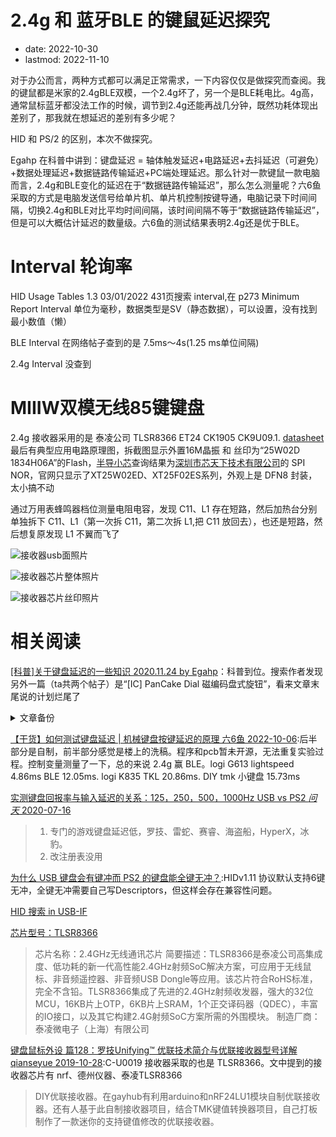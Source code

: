 # 2.4g 和 蓝牙BLE 的键鼠延迟探究
- date: 2022-10-30
- lastmod: 2022-11-10

对于办公而言，两种方式都可以满足正常需求，一下内容仅仅是做探究而查阅。我的键鼠都是米家的2.4gBLE双模，一个2.4g坏了，另一个是BLE耗电比。4g高，通常鼠标蓝牙都没法工作的时候，调节到2.4g还能再战几分钟，既然功耗体现出差别了，那我就在想延迟的差别有多少呢？

HID 和 PS/2 的区别，本次不做探究。

Egahp 在科普中讲到：键盘延迟 = 轴体触发延迟+电路延迟+去抖延迟（可避免）+数据处理延迟+数据链路传输延迟+PC端处理延迟。那么针对一款键鼠一款电脑而言，2.4g和BLE变化的延迟在于“数据链路传输延迟”，那么怎么测量呢？六6鱼采取的方式是电脑发送信号给单片机、单片机控制按键导通，电脑记录下时间间隔，切换2.4g和BLE对比平均时间间隔，该时间间隔不等于“数据链路传输延迟”，但是可以大概估计延迟的数量级。六6鱼的测试结果表明2.4g还是优于BLE。


# Interval 轮询率

HID Usage Tables 1.3 03/01/2022 431页搜索 interval,在 p273 Minimum Report Interval 单位为毫秒，数据类型是SV（静态数据），可以设置，没有找到最小数值（懒）

BLE Interval 在网络帖子查到的是 7.5ms～4s(1.25 ms单位间隔)

2.4g Interval 没查到

# MIIIW双模无线85键键盘

2.4g 接收器采用的是 泰凌公司 TLSR8366 ET24 CK1905 CK9U09.1. [datasheet](https://www.mouser.com/datasheet/2/1039/DS_TLSR8366_E_Datasheet_for_Telink_2_4GHz_RF_Syste-2301360.pdf) 最后有典型应用电路原理图，拆截图显示外置16M晶振 和 丝印为“25W02D 1834H06A”的Flash，[半导小芯](https://www.semiee.com/search?searchModel=25W02D%201834H06A)查询结果为[深圳市芯天下技术有限公司](http://www.xtxtech.com/products_detail/1/ProId-1/)的 SPI NOR，官网只显示了XT25W02ED、XT25F02ES系列，外观上是 DFN8 封装，太小搞不动

通过万用表蜂鸣器档位测量电阻电容，发现 C11、L1 存在短路，然后加热台分别单独拆下 C11、L1（第一次拆 C11，第二次拆 L1,把 C11 放回去），也还是短路，然后想复原发现 L1 不翼而飞了

![接收器usb面照片](https://img-blog.csdnimg.cn/34fcc85f94324746a61c4caffc23d768.jpeg#pic_center)

![接收器芯片整体照片](https://img-blog.csdnimg.cn/993ed954d94e4eda833ce6f39f89a25b.jpeg#pic_center)

![接收器芯片丝印照片](https://img-blog.csdnimg.cn/26585ba49d2e47dfbe2055acc2367e86.jpeg#pic_center)

# 相关阅读

[[科普]关于键盘延迟的一些知识 2020.11.24 by Egahp](https://www.zfrontier.com/app/flow/enxgmQEXo9RO)：科普到位。搜索作者发现另外一篇（ta共两个帖子）是“[IC] PanCake Dial 磁编码盘式旋钮”，看来文章末尾说的计划烂尾了
<details>
<summary>文章备份</summary>

```
Hi~ 大家好，我是Egahp，Phage Studio的创始人（后面准备好会与大家正式见面），喜欢做些奇奇怪怪东西，不喜欢重复的一个人。

  在这个帖子里，我将为大家介绍一下键盘延迟的小知识，如有不对请指出

  其实很多人都被误导了，认为轮询率（刷新率）就是延迟，实际那并不是延迟。

键盘延迟由这几部分组成

1.轴体触发延迟

2.电路延迟

3.去抖延迟（可避免）

4.数据处理延迟

5.数据链路传输延迟

6.PC端处理延迟

接下来我们逐个介绍延迟

一、首先是轴体触发延迟
这个比较好理解，主要跟键程有关，其次是跟弹簧压力，结构有关，从开始按下到电路第一次闭合，这段时间，称作轴体触发延迟，这个延迟是轴体带来的，机械轴，薄膜轴，光轴，磁轴都无法避免这个，注意这个是从按下动作开始到电路闭合，磁轴可以调节触发键程所以可以调节这部分延迟，比较典型的cherry银轴也是因为短键程才被称为适合游戏，降低弹簧压力可以以一定程度上降低这个延迟，举个栗子，两个相同的G黄，一个是正常的62.5g弹簧，一个是窗总的打火机弹簧，啊这，短键程低压力降低了轴体触发延迟，但提高了误触的概率。


二、然后是电路延迟

  那个懂哥之前提到过 “优化响应速度靠电容矩阵”，我猜他应该是了解了一点关于硬件去抖动的知识，只是有点偏差。众所周知，实际条件不是理想条件，电路必定存在一定的寄生电感电容，这对延迟有一定的影响，所谓的硬件去抖电路主要有两种，其中一种是RC组成的按键去抖电路，利用电容两端电压不能突变，来去除抖动，同样硬件去抖存在很多缺点，比如电容的容值选取如果太小导致无法完全去除抖动，太大导致触发延迟，详细原理可以了解这个    https://wenku.baidu.com/view/17756ab2dd36a32d7275815b.html?from=search，另一种使用RS触发器，但只适合少量按键不适合用作键盘。

理想的按键按下抬起应该是方波，但实际上是在上升沿和下降沿有反复的波形，并且是有一定时间的，

  我简单画了几个图表示下电路延迟，这部分延迟无法完全避免，寄生电容电感会一直存在，但是这部分延迟极小，可以忽略（ns级别）

  这是理想的按键按下与抬起 是方波

  这是不计抖动的近似表示图，上升沿必须上升到H才会被识别为高电平，下降沿同理，所以会有一段延迟，极小极小。

三、接下来我们讨论导致延迟的罪魁祸首之一之去抖延迟

  由于机械轴触发原理是两弹片互相接触导致电路短路，机械接触难以避免弹性碰撞，闭合的时候将有一段极小的时间，几毫秒至几十毫秒，这段时间的长度与轴的触发原理质量等都有关，如果是好点的MX结构轴一般都能保持在5ms以内，而普通的按键，可能会有20ms。

我也画了一张图来近似表示

接下来讲一下常用软件去抖方法之延迟去抖原理。

  当我们读取到电平为底（低于红线）的时候我们认为按键按下，读取到电平为高（高于绿线）的时候我们按键按下。

  1.软件无处理会如何？ 程序是极快的 每秒可以扫描几千次，扫描一次矩阵只需要0.x ms的时间，当我们读取低电平随后就是抖动期，不加处理，我们会在抖动期内多次读取到未知结果，可能是高也可能是低这将导致软件判定为多次重复按下抬起动作造成连击。

  2.延迟去抖，当我们读取到低电平，我们将延迟5ms 此时抖动期已经结束，再次读取如果是低电平，那么说明按键被按下，这样二次判断+延迟，就避免了连击的情况，但是这个方法有一个致命缺点，它引入了延迟，并且相当大。

 3.未命名的算法，当按键按下前会有抖动，倘若按键没有按下还会有吗？当然没有，当我们按下的时候程序读取到低电平，随后我们让软件判定为按下。那我们还在抖动期内，程序下一次扫描扫描的结果不确定，怎么办呢，那我们就让程序放弃一段时间内的读取结果比如5ms，这样我们度过了抖动期，在第一次电平被拉低的时候就判定了按键是按下的。我们再来看看抬起，同理我们第一次读取到高电平之后就判定按键抬起，放弃一段时间后的读取结果，这样我们就没有引入延迟。实际上这样做会怎么样呢，如果有足够理想的轴，和足够快的人，他能办到只保持按键按下5ms以内，那么这个程序将会忽略掉他的抬起，但是不存在这么快的人，也不存在回弹只需要5ms的轴，所以并不会造成丢键。

  到这里就是导致延迟的罪魁祸首之一 抖动。


四、数据处理延迟

  一个好的算法可以让数据处理相当快，一个差的算法也会导致速度非常慢，甚至丢键，这方面与具体的固件还有主控有关，举个简单的栗子，Atmel公司的32U4，一个8位单片机主频16Mhz，对比ST公司STM32系列中的一个型号STM32F411CCU6，一个32位Arm Cortex-M4 内核单片机 主频最大96Mhz（可以超频），我想大家都明白，如此悬殊的差异。

将8位机与32位机对比是不寻常的。因为几乎没有可比性。

  而量产键盘的呢，量产键盘绝大多数都是定制芯片，为了什么？当然是降低成本。当然也不乏比较高端的产品，小米游戏键盘我记得是stm32单片机。罗技的Light Speed 我记得是NRF52832（忘记了）同样是32位 Arm Cortex-M4F 内核单片机 主频64Mhz，另外一提因为是无线所以里面运行了协议栈，占用了相当多的资源。


在举出一个栗子，如高斯某RGB方案双模键盘，IKBC某RGB方案双模键盘，采用的是专门用于RGB键盘的一款定制芯片，这个芯片的矩阵与RGB矩阵是相连的，利用时分复用（不同时刻干不同的事）来读取矩阵信息与控制RGB，大家可以想象一下。多模是通过协议（USART、SPI、I2C）来链接外置一个蓝牙芯片，处理后在发出。

好了这部分不继续扯了


五、数据链路传输延迟

  好！很有精神，你看到这里了！这里是导致延迟的罪魁祸首之一，无线与有线的区别在这里才会真正体现出来。

我先来为大家介绍几个名词：

  1 USB协议 Universal Serial Bus 通用串行总线

  2 HID协议 Human Interface Device  人机交互设备

  3 BLE   Bluetooth Low Energy  蓝牙低功耗

有线键盘是通过USB HID协议，蓝牙键盘是通过BLE里HID Over Gatt协议，而2.4G协议（这里指三模中的另一个无线模式，下文统称2.4G协议键盘，其实蓝牙也是2.4G）呢？

  2.4G协议无线键盘，均配备了一个USB接收器，键盘发送数据给接收器，接收器在通过USB HID协议传给PC端，在接收器这里实际等同于一个有线键盘（收发数据方面）

  好！ 我们接着继续。

  有线键盘

  有线键盘是通过USB HID协议的，并且是USB1.1（USB2.0 Full Speed） 设备，HID协议是1.1版本。

  当我们在开发键盘的时候，有一个参数 是Interval 这个就是轮询率，什么是轮询率？高了好还是低了好？

我们常见1000Hz 800Hz 500Hz 125 Hz这几种，当轮询率越高，键盘可以越短的间隔发送数据，注意这里是间隔，实际上1000Hz轮询率，轮询周期就是1ms，代表我们最少也要间隔1ms 才能第二次发送数据给PC端，轮询率代表的是上限，注意是上限，实际上很多键盘完全就无法做到能间隔1ms 发送两个数据包，但仍然轮询间隔是1ms（轮询率1000Hz）这是为什么，因为轮询间隔是上限，下限是无穷时间，到这里大家应该明白轮询率究竟是什么了，轮询率规定的是，数据包传输间隔，倘若发送数据频率高于轮询率，那么就会丢包。

  我们再来讲一下6键无冲键盘与全键无冲键盘，HID协议规定了标准键盘的数据格式，即为六件无冲键盘，有人认为USB协议不如PS2协议，无法实现真正的全键无冲，大错特错，仅仅是标准键盘无法实现真正全键无冲。

全键无冲有多种实现方法，这个就不深入讨论了，涉及的内容比较复杂，一种是多Interface法，通过将多个USB标准键盘复合成一个设备实现的，这就出现了所谓的全键无冲（26键无冲）键盘，另一种方法是修改HID报告描述符的Bit Map法，此为真正全键无冲键盘，即使所有按键都按下也不会冲突，并且也不像多Interface 法弹出多个键盘来（设备管理器能看到一些26键无冲其实是好几个键盘）

  好！好累，我们继续

  蓝牙键盘

  BLE5.0 BLE4.2 Gatt （Generic Attribute Profile），这些都是什么啊，BLE是一项蓝牙技术，称为低功耗蓝牙，Gatt是蓝牙的上层协议之一，SIG联盟规定了一系列的Profile ，用以快速创建蓝牙应用。（话有点散）

我们来探讨下蓝牙键盘的延迟，BLE 同样有一个Interval参数，这个参数有上限，最快是7.5ms，这个是什么呢，

这个类似与轮询率，但与轮询率又略微不一样，PC端与键盘会每隔7.5ms 交换一次数据确保链接与数据传输，当我们要发送数据，协议栈会自动处理，等到下一次交换数据的时候发送出去，所以蓝牙的协议传输延迟是0-7.5ms，恰好要交换数据的时候要发送数据与恰好交换完数据要发送数据，注意这仅仅是理想情况，实际上还有额外的数据处理时间，空中传输延迟，丢包重发引入的额外延迟，选择信道等一系列状况，所以蓝牙键盘是难以与有线键盘相提并论的。

  来，最后一个，2.4G 协议键盘

  诸如有名的 优联 LightSpeed等，罗技LightSpeed是在Nrf的2.4g协议栈上开发的，我们先分析下啊，有线键盘->线缆->USB HID协议->PC端，罗技LightSpeed 键盘->2.4G私有协议->线缆->USB HID协议->PC 端,我想看到这里大家都明白了，2.4G协议键盘本质上上限是比不上有线的（废话），但是为什么仍然体验良好呢，那是因为这是上限，垃圾有线 跟 LightSpeed 毫无可比性。2.4G协议栈可以规定Interval 更短，而且罗技有十分先进的抗干扰跳频算法等一系列措施，所以虽然2.4G上限没有有线高，但也是能力压绝大部分所谓的有线游戏键盘了。

有线之间也是有天壤地别的差距的，要把有可比性的东西放在一起比较。


6.PC端处理延迟

    大家动动双手，我们来做一个实验，大家打开任务管理器页面，点到性能标题栏，我们只关注CPU的占用率，鼠标回报率（轮询率（刷新率））调整到最高，然后在鼠标垫上画圈，注意不能停下来，要连贯流畅的花圈，现在盯紧你的CPU占用率，反复实验几次，大家应该心中都有自己的结论了。

    为什么垃圾电脑打游戏鼠标偶尔没反应？那是因为CPU不够用了啊，键盘鼠标手柄之类的设备，属于系统占用的输入设备，需求有较高的实时性，这类设备优先级较高，大量的输入会导致CPU分配更多资源来处理。

    PC端处理延迟，这个不应写在键盘延迟里，但我还是写了，你用一个垃圾CPU现在运行这一堆应用，CPU占用率达到100%，与一台3990x 空闲的PC机比较，即便是相同键盘延迟当然也不同了。


    好了，到此结束，一次性写完有点累，辛苦大家看到这里，如有错误请指出，点个赞哦，下一期将会写写，如何花25元买一个设备测试键盘的延迟。 
```
</details>

[【干货】如何测试键盘延迟 | 机械键盘按键延迟的原理 六6鱼 2022-10-06](https://www.bilibili.com/video/BV12D4y1y7Jp):后半部分是自制，前半部分感觉是楼上的洗稿。程序和pcb暂未开源，无法重复实验过程。控制变量测量了一下，总的来说 2.4g 赢 BLE。logi G613  lightspeed 4.86ms BLE 12.05ms. logi K835 TKL 20.86ms. DIY tmk 小键盘 15.73ms

[实测键盘回报率与输入延迟的关系：125，250，500，1000Hz USB vs PS2 _问天_ 2020-07-16](https://www.bilibili.com/video/BV1pz411v7P5)
> 1. 专门的游戏键盘延迟低，罗技、雷蛇、赛睿、海盗船，HyperX，冰豹。
> 2. 改注册表没用

[为什么 USB 键盘会有键冲而 PS2 的键盘能全键无冲？](https://www.zhihu.com/question/21377540):HIDv1.11 协议默认支持6键无冲，全键无冲需要自己写Descriptors，但这样会存在兼容性问题。

[HID 搜索 in USB-IF](https://www.usb.org/documents?search=HID&items_per_page=50)

[芯片型号：TLSR8366](http://www.oriic.com/product/6191.htm)
> 芯片名称：2.4GHz无线通讯芯片
> 简要描述：TLSR8366是泰凌公司高集成度、低功耗的新一代高性能2.4GHz射频SoC解决方案，可应用于无线鼠标、非音频遥控器、非音频USB Dongle等应用。该芯片符合RoHS标准，完全不含铅。TLSR8366集成了先进的2.4GHz射频收发器，强大的32位MCU，16KB片上OTP，6KB片上SRAM，1个正交译码器（QDEC），丰富的IO接口，以及其它构建2.4G射频SoC方案所需的外围模块。
> 制造厂商：泰凌微电子（上海）有限公司

[键盘鼠标外设 篇128：罗技Unifying™ 优联技术简介与优联接收器型号详解 qianseyue 2019-10-28](https://post.smzdm.com/p/aqnlx78p/):C-U0019 接收器采取的也是 TLSR8366。文中提到的接收器芯片有 nrf、德州仪器、泰凌TLSR8366
> DIY优联接收器。在gayhub有利用arduino和nRF24LU1模块自制优联接收器。还有人基于此自制接收器项目，结合TMK键值转换器项目，自己打板制作了一款迷你的支持键值修改的优联接收器。
